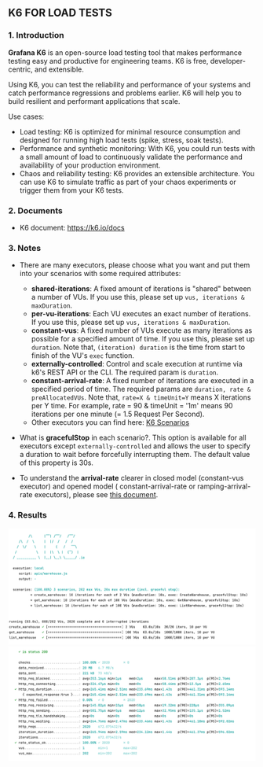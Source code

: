## K6 FOR LOAD TESTS

### 1. Introduction

**Grafana K6** is an open-source load testing tool that makes performance testing easy and productive for engineering
teams. K6 is free, developer-centric, and extensible.

Using K6, you can test the reliability and performance of your systems and catch performance regressions and problems
earlier. K6 will help you to build resilient and performant applications that scale.

Use cases:

- Load testing: K6 is optimized for minimal resource consumption and designed for running high load tests (spike,
  stress, soak tests).
- Performance and synthetic monitoring: With K6, you could run tests with a small amount of load to continuously
  validate the performance and availability of your production environment.
- Chaos and reliability testing: K6 provides an extensible architecture. You can use K6 to simulate traffic as part of
  your chaos experiments or trigger them from your K6 tests.

### 2. Documents

- K6 document: https://k6.io/docs

### 3. Notes

- There are many executors, please choose what you want and put them into your scenarios with some required attributes:
    - **shared-iterations**: A fixed amount of iterations is "shared" between a number of VUs. If you use this, please
      set up `vus, iterations & maxDuration`.
    - **per-vu-iterations**: Each VU executes an exact number of iterations. If you use this, please set
      up `vus, iterations & maxDuration`.
    - **constant-vus**: A fixed number of VUs execute as many iterations as possible for a specified amount of time. If
      you use this, please set up `duration`. Note that, `(iteration) duration` is the time from start to finish of the
      VU's `exec` function.
    - **externally-controlled**: Control and scale execution at runtime via k6's REST API or the CLI. The required param
      is `duration`.
    - **constant-arrival-rate**: A fixed number of iterations are executed in a specified period of time. The required
      params are `duration, rate & preAllocatedVUs`. Note that, `rate=X & timeUnit=Y` means X iterations per Y time. For
      example, rate = 90 & timeUnit = '1m' means 90 iterations per one minute (= 1.5 Request Per Second).
    - Other executors you can find here: [K6 Scenarios](https://k6.io/docs/using-k6/scenarios)

- What is **gracefulStop** in each scenario?. This option is available for all executors except `externally-controlled`
  and allows the user to specify a duration to wait before forcefully interrupting them. The default value of this
  property is 30s.

- To understand the **arrival-rate** clearer in closed model (constant-vus executor) and opened model (
  constant-arrival-rate or ramping-arrival-rate executors), please
  see [this document](https://k6.io/docs/using-k6/scenarios/arrival-rate/).

### 4. Results

![Media_1](./media/1.png)
![Media_2](./media/2.png)


